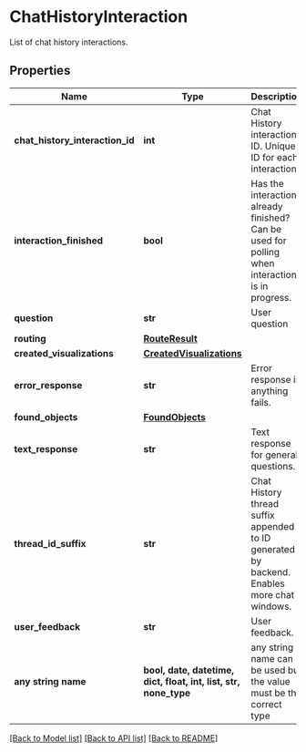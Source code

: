 # ChatHistoryInteraction

List of chat history interactions.

## Properties
Name | Type | Description | Notes
------------ | ------------- | ------------- | -------------
**chat_history_interaction_id** | **int** | Chat History interaction ID. Unique ID for each interaction. | 
**interaction_finished** | **bool** | Has the interaction already finished? Can be used for polling when interaction is in progress. | 
**question** | **str** | User question | 
**routing** | [**RouteResult**](RouteResult.md) |  | 
**created_visualizations** | [**CreatedVisualizations**](CreatedVisualizations.md) |  | [optional] 
**error_response** | **str** | Error response in anything fails. | [optional] 
**found_objects** | [**FoundObjects**](FoundObjects.md) |  | [optional] 
**text_response** | **str** | Text response for general questions. | [optional] 
**thread_id_suffix** | **str** | Chat History thread suffix appended to ID generated by backend. Enables more chat windows. | [optional] 
**user_feedback** | **str** | User feedback. | [optional] 
**any string name** | **bool, date, datetime, dict, float, int, list, str, none_type** | any string name can be used but the value must be the correct type | [optional]

[[Back to Model list]](../README.md#documentation-for-models) [[Back to API list]](../README.md#documentation-for-api-endpoints) [[Back to README]](../README.md)


